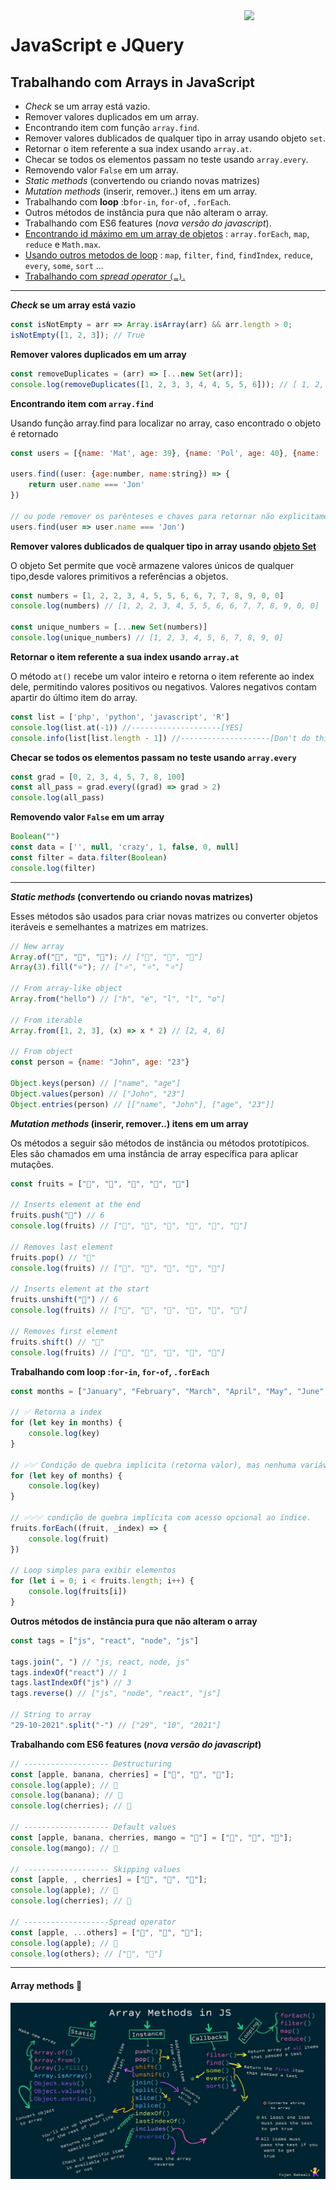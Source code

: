 <img src="https://i.ibb.co/M6nBBb0/mascote.png" align="right" width="130">

# JavaScript e JQuery

## Trabalhando com Arrays in JavaScript

- _Check_ se um array está vazio.
- Remover valores duplicados em um array.
- Encontrando item com função `array.find`.
- Remover valores dublicados de qualquer tipo in array usando objeto `set`.
- Retornar o item referente a sua index usando `array.at`.
- Checar se todos os elementos passam no teste usando `array.every`.
- Removendo valor `False` em um array.
- _Static methods_ (convertendo ou criando novas matrizes)
- _Mutation methods_ (inserir, remover..) itens em um array.
- Trabalhando com **loop** :b`for-in`, `for-of`, `.forEach`.
- Outros métodos de instância pura que não alteram o array.
- Trabalhando com ES6 features (_nova versão do javascript_).
- [Encontrando id máximo em um array de objetos](https://github.com/JoseMateusCamargo/javascript/blob/master/arrays-manipulating/find.max.id.array.objects.js) :
  `array.forEach`, `map`, `reduce` e `Math.max`.
- [Usando outros metodos de loop](https://github.com/JoseMateusCamargo/javascript/blob/master/arrays-manipulating/replacing.traditional.loops.js) :
  `map`, `filter`, `find`, `findIndex`, `reduce`, `every`, `some`, `sort` ...
- [Trabalhando com _spread operator_ `(…)`.]()

---

**_Check_ se um array está vazio**

```Javascript
const isNotEmpty = arr => Array.isArray(arr) && arr.length > 0;
isNotEmpty([1, 2, 3]); // True
```

**Remover valores duplicados em um array**

```Javascript
const removeDuplicates = (arr) => [...new Set(arr)];
console.log(removeDuplicates([1, 2, 3, 3, 4, 4, 5, 5, 6])); // [ 1, 2, 3, 4, 5, 6 ]
```

**Encontrando item com `array.find`**

Usando função array.find para localizar no array, caso encontrado o objeto é retornado

````Javascript
const users = [{name: 'Mat', age: 39}, {name: 'Pol', age: 40}, {name: 'Jon', age: 41}]

users.find((user: {age:number, name:string}) => {
    return user.name === 'Jon'
})

// ou pode remover os parênteses e chaves para retornar não explicitamente
users.find(user => user.name === 'Jon')
````

**Remover valores dublicados de qualquer tipo in array
usando [objeto Set](https://developer.mozilla.org/pt-BR/docs/Web/JavaScript/Reference/Global_Objects/Set)**

O objeto Set permite que você armazene valores únicos de qualquer tipo,desde valores primitivos a referências a objetos.

````Javascript
const numbers = [1, 2, 2, 3, 4, 5, 5, 6, 6, 7, 7, 8, 9, 0, 0]
console.log(numbers) // [1, 2, 2, 3, 4, 5, 5, 6, 6, 7, 7, 8, 9, 0, 0]

const unique_numbers = [...new Set(numbers)]
console.log(unique_numbers) // [1, 2, 3, 4, 5, 6, 7, 8, 9, 0]
````

**Retornar o item referente a sua index usando `array.at`**

O método `at()` recebe um valor inteiro e retorna o item referente ao index dele, permitindo valores positivos
ou negativos. Valores negativos contam apartir do último item do array.

````Javascript
const list = ['php', 'python', 'javascript', 'R']
console.log(list.at(-1)) //--------------------[YES]
console.info(list[list.length - 1]) //--------------------[Don't do this]
````

**Checar se todos os elementos passam no teste usando `array.every`**

````Javascript
const grad = [0, 2, 3, 4, 5, 7, 8, 100]
const all_pass = grad.every((grad) => grad > 2)
console.log(all_pass)
````

**Removendo valor `False` em um array**

````Javascript
Boolean("")
const data = ['', null, 'crazy', 1, false, 0, null]
const filter = data.filter(Boolean)
console.log(filter)
````

---

**_Static methods_ (convertendo ou criando novas matrizes)**

Esses métodos são usados para criar novas matrizes ou converter objetos iteráveis e semelhantes a matrizes em matrizes.

```Javascript
// New array
Array.of("🍏", "🍌", "🍒"); // ["🍏", "🍌", "🍒"]
Array(3).fill("⭐️"); // ["⭐️", "⭐️", "⭐️"]

// From array-like object
Array.from("hello") // ["h", "e", "l", "l", "o"]

// From iterable
Array.from([1, 2, 3], (x) => x * 2) // [2, 4, 6]

// From object
const person = {name: "John", age: "23"}

Object.keys(person) // ["name", "age"]
Object.values(person) // ["John", "23"]
Object.entries(person) // [["name", "John"], ["age", "23"]]
```

**_Mutation methods_ (inserir, remover..) itens em um array**

Os métodos a seguir são métodos de instância ou métodos prototípicos. Eles são chamados em uma instância de array
específica para aplicar mutações.

```Javascript
const fruits = ["🍏", "🍌", "🍒", "🍑", "🥑"]

// Inserts element at the end
fruits.push("🥭") // 6
console.log(fruits) // ["🍏", "🍌", "🍒", "🍑", "🥑", "🥭"]

// Removes last element
fruits.pop() // "🥭"
console.log(fruits) // ["🍏", "🍌", "🍒", "🍑", "🥑"]

// Inserts element at the start
fruits.unshift("🍉") // 6
console.log(fruits) // ["🍉", "🍏", "🍌", "🍒", "🍑", "🥑"]

// Removes first element
fruits.shift() // "🍉"
console.log(fruits) // ["🍏", "🍌", "🍒", "🍑", "🥑"]
```

**Trabalhando com loop :`for-in`, `for-of`, `.forEach`**

```Javascript
const months = ["January", "February", "March", "April", "May", "June", "July"]

// ✅ Retorna a index 
for (let key in months) {
    console.log(key)
}

// ✅✅ Condição de quebra implícita (retorna valor), mas nenhuma variável de índice.
for (let key of months) {
    console.log(key)
}

// ✅✅✅ condição de quebra implícita com acesso opcional ao índice.
fruits.forEach((fruit, _index) => {
    console.log(fruit)
})

// Loop simples para exibir elementos
for (let i = 0; i < fruits.length; i++) {
    console.log(fruits[i])
}
```

**Outros métodos de instância pura que não alteram o array**

````Javascript
const tags = ["js", "react", "node", "js"]

tags.join(", ") // "js, react, node, js"
tags.indexOf("react") // 1
tags.lastIndexOf("js") // 3
tags.reverse() // ["js", "node", "react", "js"]

// String to array
"29-10-2021".split("-") // ["29", "10", "2021"]
````

**Trabalhando com ES6 features (_nova versão do javascript_)**

````Javascript
// ------------------- Destructuring
const [apple, banana, cherries] = ["🍏", "🍌", "🍒"];
console.log(apple); // 🍏
console.log(banana); // 🍌
console.log(cherries); // 🍒

// ------------------- Default values
const [apple, banana, cherries, mango = "🥭"] = ["🍏", "🍌", "🍒"];
console.log(mango); // 🥭

// ------------------- Skipping values
const [apple, , cherries] = ["🍏", "🍌", "🍒"];
console.log(apple); // 🍏
console.log(cherries); // 🍒

// -------------------Spread operator
const [apple, ...others] = ["🍏", "🍌", "🍒"];
console.log(apple); // 🍏
console.log(others); // ["🍌", "🍒"]
````

---

#### Array methods 🚀

![alt text](../assets/img/array_methods_in_js.jpeg)